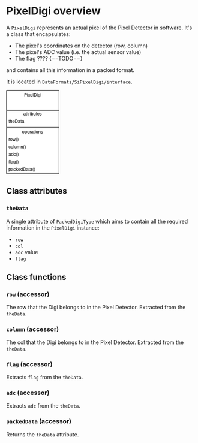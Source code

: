 # PixelDigi overview

A `PixelDigi` represents an actual pixel of the Pixel Detector in software. It's a class
that encapsulates:

- The pixel's coordinates on the detector (row, column)
- The pixel's ADC value (i.e. the actual sensor value)
- The flag ???? {==TODO==}

and contains all this information in a packed format.

It is located in `DataFormats/SiPixelDigi/interface`.

![UML diagram of the `PixelDigi` class](img/uml_PixelDigi.png)

## Class attributes

### `theData`

A single attribute of `PackedDigiType` which aims to contain all the required information in
the `PixelDigi` instance:

- `row`
- `col`
- `adc` value
- `flag`

## Class functions

### `row` (accessor)

The row that the Digi belongs to in the Pixel Detector. Extracted from the `theData`.

### `column` (accessor)

The col that the Digi belongs to in the Pixel Detector. Extracted from the `theData`.

### `flag` (accessor)

Extracts `flag` from the `theData`.

### `adc` (accessor)

Extracts `adc` from the `theData`.

### `packedData` (accessor)

Returns the `theData` attribute.
